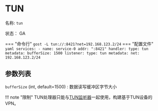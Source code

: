# TUN

名称: `tun`

状态： GA

=== "命令行"
    ```
	gost -L tun://:8421?net=192.168.123.2/24
	```
=== "配置文件"
    ```yaml
	services:
	- name: service-0
	  addr: ":8421"
	  handler:
		type: tun
		metadata:
		  bufferSize: 1500
	  listener:
		type: tun
		metadata:
		  net: 192.168.123.2/24
	```

## 参数列表

`bufferSize` (int, default=1500)
:   数据读写缓冲区字节大小 

!!! note "限制"
    TUN处理器只能与[TUN监听器](/reference/listeners/tun/)一起使用，构建基于TUN设备的VPN。